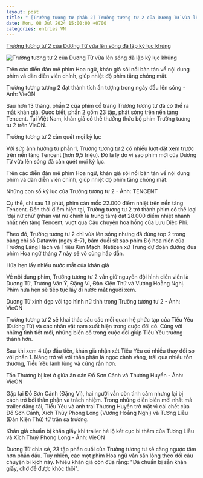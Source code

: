 ```yaml
---
layout: post
title: " [Trường tương tư phần 2] Trường tương tư 2 của Dương Tử vừa lên sóng đã lập kỷ lục khủng"
date: Mon, 08 Jul 2024 15:00:00 +0700
categories: entries VN
---
```

[Trường tương tư 2 của Dương Tử vừa lên sóng đã lập kỷ lục khủng](https://muctim.tuoitre.vn/truong-tuong-tu-2-cua-duong-tu-vua-len-song-da-lap-ky-luc-khung-101240708231610843.htm)

![Trường tương tư 2 của Dương Tử vừa lên sóng đã lập kỷ lục khủng](https://cdn.tuoitre.vn/zoom/600_315/471584752817336320/2024/7/8/img3092-17204545557381736003801-117-0-787-1280-crop-1720455035770545352351.jpeg)

Trên các diễn đàn mê phim Hoa ngữ, khán giả sôi nổi bàn tán về nội dung phim và dàn diễn viên chính, giúp nhiệt độ phim tăng chóng mặt.

Trường tương tương 2 đạt thành tích ấn tượng trong ngày đầu lên sóng - Ảnh: VieON

Sau hơn 13 tháng, phần 2 của phim cổ trang Trường tương tư đã có thể ra mắt khán giả. Được biết, phần 2 gồm 23 tập, phát sóng trên nền tảng Tencent. Tại Việt Nam, khán giả có thể thưởng thức bộ phim Trường tương tư 2 trên VieON.

Trường tương tư 2 càn quét mọi kỷ lục

Với sức ảnh hưởng từ phần 1, Trường tương tư 2 có nhiều lượt đặt xem trước trên nền tảng Tencent (hơn 9,5 triệu). Đó là lý do vì sao phim mới của Dương Tử vừa lên sóng đã càn quét mọi kỷ lục.

Trên các diễn đàn mê phim Hoa ngữ, khán giả sôi nổi bàn tán về nội dung phim và dàn diễn viên chính, giúp nhiệt độ phim tăng chóng mặt.

Những con số kỷ lục của Trường tương tư 2 - Ảnh: TENCENT

Cụ thể, chỉ sau 13 phút, phim cán mốc 22.000 điểm nhiệt trên nền tảng Tencent. Đến thời điểm hiện tại, Trường tương tư 2 trở thành phim có thể loại 'đại nữ chủ' (nhân vật nữ chính là trung tâm) đạt 28.000 điểm nhiệt nhanh nhất nền tảng Tencent, vượt qua Câu chuyện hoa hồng của Lưu Diệc Phi.

Theo đó, Trường tương tư 2 chỉ vừa lên sóng nhưng đã đứng top 2 trong bảng chỉ số Datawin (ngày 8-7), bám đuổi sít sao phim Độ hoa niên của Trương Lăng Hách và Triệu Kim Mạch. Netizen xứ Trung dự đoán đường đua phim Hoa ngữ tháng 7 này sẽ vô cùng hấp dẫn.

Hứa hẹn lấy nhiều nước mắt của khán giả

Về nội dung phim, Trường tương tư 2 vẫn giữ nguyên đội hình diễn viên là Dương Tử, Trương Vãn Ý, Đặng Vi, Đàn Kiện Thứ và Vương Hoằng Nghị. Phim hứa hẹn sẽ tiếp tục lấy đi nước mắt người xem.

Dương Tử xinh đẹp với tạo hình nữ tính trong Trường tương tư 2 - Ảnh: VieON

Trường tương tư 2 sẽ khai thác sâu các mối quan hệ phức tạp của Tiểu Yêu (Dương Tử) và các nhân vật nam xuất hiện trong cuộc đời cô. Cùng với những tình tiết mới, những biến cố trong cuộc đời giúp Tiểu Yêu trưởng thành hơn.

Sau khi xem 4 tập đầu tiên, khán giả nhận xét Tiểu Yêu có nhiều thay đổi so với phần 1. Nàng trở về với thân phận lá ngọc cành vàng, trải qua nhiều tổn thương, Tiểu Yêu lạnh lùng và cứng rắn hơn.

Tổn Thương bị kẹt ở giữa ân oán Đồ Sơn Cảnh và Thương Huyền - Ảnh: VieON

Gặp lại Đồ Sơn Cảnh (Đặng Vi), hai người vẫn còn tình cảm nhưng lại bị cách trở bởi thân phận và trách nhiệm. Trong những diễn biến mới nhất mà trailer đăng tải, Tiểu Yêu và anh trai Thương Huyền trở mặt vì cái chết của Đồ Sơn Cảnh, Xích Thủy Phong Long (Vương Hoằng Nghị) và Tương Liễu (Đàn Kiện Thứ) tử trận sa trường.

Khán giả chuẩn bị khăn giấy khi trailer hé lộ kết cục bi thảm của Tương Liễu và Xích Thuỷ Phong Long - Ảnh: VieON

Dương Tử chia sẻ, 23 tập phần cuối của Trường tương tư sẽ càng ngược tâm hơn phần đầu. Tuy nhiên, các mọt phim Hoa ngữ vẫn sẵn lòng theo dõi câu chuyện bi kịch này. Nhiều khán giả còn đùa rằng: "Đã chuẩn bị sẵn khăn giấy, chờ để được khóc thôi".

